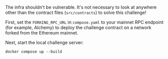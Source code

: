 The infra shouldn't be vulnerable.
It's not necessary to look at anywhere other than the contract files (`src/contracts`) to solve this challenge!

First, set the `FORKING_RPC_URL` in `compose.yaml` to your mainnet RPC endpoint (for example, Alchemy) to deploy the challenge contract on a network forked from the Ethereum mainnet.

Next, start the local challenge server:
```
docker compose up --build
```
